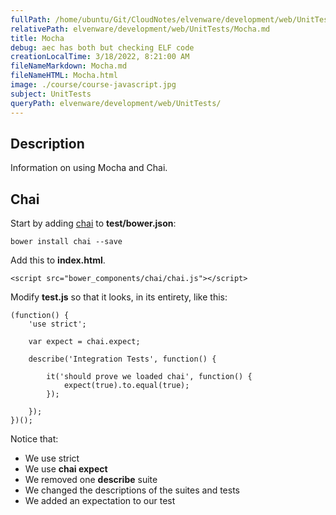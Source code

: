 ```yaml
---
fullPath: /home/ubuntu/Git/CloudNotes/elvenware/development/web/UnitTests/Mocha.md
relativePath: elvenware/development/web/UnitTests/Mocha.md
title: Mocha
debug: aec has both but checking ELF code
creationLocalTime: 3/18/2022, 8:21:00 AM
fileNameMarkdown: Mocha.md
fileNameHTML: Mocha.html
image: ./course/course-javascript.jpg
subject: UnitTests
queryPath: elvenware/development/web/UnitTests/
---
```


<!-- toc -->
<!-- tocstop -->

## Description

Information on using Mocha and Chai.

## Chai

Start by adding [chai](http://chaijs.com/) to **test/bower.json**:

	bower install chai --save

Add this to **index.html**.

```
<script src="bower_components/chai/chai.js"></script>
```

Modify **test.js** so that it looks, in its entirety, like this:

```
(function() {
    'use strict';

    var expect = chai.expect;

    describe('Integration Tests', function() {

        it('should prove we loaded chai', function() {
            expect(true).to.equal(true);
        });

    });
})();
```

Notice that:

- We use strict
- We use **chai expect**
- We removed one **describe** suite
- We changed the descriptions of the suites and tests
- We added an expectation to our test
